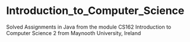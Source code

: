 # Introduction_to_Computer_Science
Solved Assignments in Java from the module CS162 Introduction to Computer Science 2 from Maynooth University, Ireland
